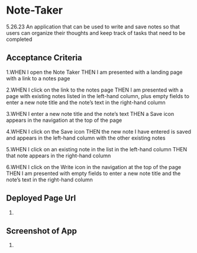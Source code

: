 # Note-Taker
5.26.23  An application that can be used to write and save notes so that users can organize their thoughts and keep track of tasks that need to be completed

## Acceptance Criteria

1.WHEN I open the Note Taker THEN I am presented with a landing page with a link to a notes page

2.WHEN I click on the link to the notes page THEN I am presented with a page with existing notes listed in the left-hand column, plus empty fields to enter a new note title and the note’s text in the right-hand column

3.WHEN I enter a new note title and the note’s text THEN a Save icon appears in the navigation at the top of the page

4.WHEN I click on the Save icon THEN the new note I have entered is saved and appears in the left-hand column with the other existing notes

5.WHEN I click on an existing note in the list in the left-hand column THEN that note appears in the right-hand column

6.WHEN I click on the Write icon in the navigation at the top of the page THEN I am presented with empty fields to enter a new note title and the note’s text in the right-hand column

## Deployed Page Url

1. 

 
## Screenshot of App

1.



